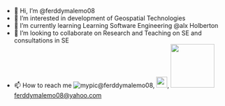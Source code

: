 - 👋 Hi, I’m @ferddymalemo08
- 👀 I’m interested in development of Geospatial Technologies
- 🌱 I’m currently learning Learning Software Engineering @alx Holberton
- 💞️ I’m looking to collaborate on Research and Teaching on SE and consultations in SE
- 📫 How to reach me ![mypic](https://user-images.githubusercontent.com/113597785/199913926-ed111b30-cce2-4e91-a7ac-98029d48c9db.png)@ferddymalemo08, <img src=yahoo-mail-f-(https://user-images.githubusercontent.com/113597785/199919533-aa32e976-603f-456e-be39-c1a72d77d608.jpg) width="25" height="25">, <img src="https://your-image-url.type" width="100" height="100">  ferddymalemo08@yahoo.com



<!---
ferddymalemo08/ferddymalemo08 is a ✨ special ✨ repository because its `README.md` (this file) appears on your GitHub profile.
You can click the Preview link to take a look at your changes.
--->
